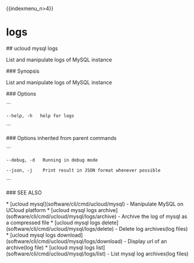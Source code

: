 {{indexmenu_n>4}}

# logs

\#\# ucloud mysql logs

List and manipulate logs of MySQL instance

\#\#\# Synopsis

List and manipulate logs of MySQL instance

\#\#\# Options

\`\`\`

``` 
--help, -h   help for logs 
```

\`\`\`

\#\#\# Options inherited from parent commands

\`\`\`

``` 
--debug, -d   Running in debug mode 
```

``` 
--json, -j    Print result in JSON format whenever possible 
```

\`\`\`

\#\#\# SEE ALSO

\* \[ucloud mysql\](software/cli/cmd/ucloud/mysql) - Manipulate MySQL on
UCloud platform \* \[ucloud mysql logs
archive\](software/cli/cmd/ucloud/mysql/logs/archive) - Archive the log
of mysql as a compressed file \* \[ucloud mysql logs
delete\](software/cli/cmd/ucloud/mysql/logs/delete) - Delete log
archives(log files) \* \[ucloud mysql logs
download\](software/cli/cmd/ucloud/mysql/logs/download) - Display url of
an archive(log file) \* \[ucloud mysql logs
list\](software/cli/cmd/ucloud/mysql/logs/list) - List mysql log
archives(log files)
